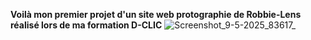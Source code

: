 __Voilà mon premier projet d'un site web protographie de Robbie-Lens réalisé lors de ma formation D-CLIC__
![Screenshot_9-5-2025_83617_](https://github.com/user-attachments/assets/3d5e1ffb-d7b0-4299-9d0e-95a3a4edafb0)
